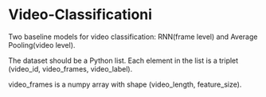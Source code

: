 # Video-Classificationi

Two baseline models for video classification: RNN(frame level) and Average Pooling(video level).

The dataset should be a Python list. Each element in the list is a triplet (video_id, video_frames, video_label).

video_frames is a numpy array with shape (video_length, feature_size).
